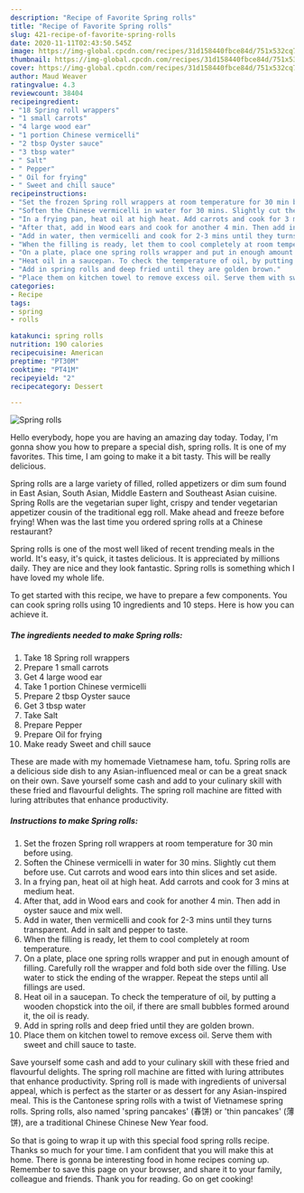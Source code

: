```yaml
---
description: "Recipe of Favorite Spring rolls"
title: "Recipe of Favorite Spring rolls"
slug: 421-recipe-of-favorite-spring-rolls
date: 2020-11-11T02:43:50.545Z
image: https://img-global.cpcdn.com/recipes/31d158440fbce84d/751x532cq70/spring-rolls-recipe-main-photo.jpg
thumbnail: https://img-global.cpcdn.com/recipes/31d158440fbce84d/751x532cq70/spring-rolls-recipe-main-photo.jpg
cover: https://img-global.cpcdn.com/recipes/31d158440fbce84d/751x532cq70/spring-rolls-recipe-main-photo.jpg
author: Maud Weaver
ratingvalue: 4.3
reviewcount: 38404
recipeingredient:
- "18 Spring roll wrappers"
- "1 small carrots"
- "4 large wood ear"
- "1 portion Chinese vermicelli"
- "2 tbsp Oyster sauce"
- "3 tbsp water"
- " Salt"
- " Pepper"
- " Oil for frying"
- " Sweet and chill sauce"
recipeinstructions:
- "Set the frozen Spring roll wrappers at room temperature for 30 min before using."
- "Soften the Chinese vermicelli in water for 30 mins. Slightly cut them before use. Cut carrots and wood ears into thin slices and set aside."
- "In a frying pan, heat oil at high heat. Add carrots and cook for 3 mins at medium heat."
- "After that, add in Wood ears and cook for another 4 min. Then add in oyster sauce and mix well."
- "Add in water, then vermicelli and cook for 2-3 mins until they turns transparent. Add in salt and pepper to taste."
- "When the filling is ready, let them to cool completely at room temperature."
- "On a plate, place one spring rolls wrapper and put in enough amount of filling. Carefully roll the wrapper and fold both side over the filling. Use water to stick the ending of the wrapper. Repeat the steps until all fillings are used."
- "Heat oil in a saucepan. To check the temperature of oil, by putting a wooden chopstick into the oil, if there are small bubbles formed around it, the oil is ready."
- "Add in spring rolls and deep fried until they are golden brown."
- "Place them on kitchen towel to remove excess oil. Serve them with sweet and chill sauce to taste."
categories:
- Recipe
tags:
- spring
- rolls

katakunci: spring rolls 
nutrition: 190 calories
recipecuisine: American
preptime: "PT30M"
cooktime: "PT41M"
recipeyield: "2"
recipecategory: Dessert

---
```



![Spring rolls](https://img-global.cpcdn.com/recipes/31d158440fbce84d/751x532cq70/spring-rolls-recipe-main-photo.jpg)

Hello everybody, hope you are having an amazing day today. Today, I'm gonna show you how to prepare a special dish, spring rolls. It is one of my favorites. This time, I am going to make it a bit tasty. This will be really delicious.

Spring rolls are a large variety of filled, rolled appetizers or dim sum found in East Asian, South Asian, Middle Eastern and Southeast Asian cuisine. Spring Rolls are the vegetarian super light, crispy and tender vegetarian appetizer cousin of the traditional egg roll. Make ahead and freeze before frying! When was the last time you ordered spring rolls at a Chinese restaurant?

Spring rolls is one of the most well liked of recent trending meals in the world. It's easy, it's quick, it tastes delicious. It is appreciated by millions daily. They are nice and they look fantastic. Spring rolls is something which I have loved my whole life.


To get started with this recipe, we have to prepare a few components. You can cook spring rolls using 10 ingredients and 10 steps. Here is how you can achieve it.

<!--inarticleads1-->

##### The ingredients needed to make Spring rolls:

1. Take 18 Spring roll wrappers
1. Prepare 1 small carrots
1. Get 4 large wood ear
1. Take 1 portion Chinese vermicelli
1. Prepare 2 tbsp Oyster sauce
1. Get 3 tbsp water
1. Take  Salt
1. Prepare  Pepper
1. Prepare  Oil for frying
1. Make ready  Sweet and chill sauce


These are made with my homemade Vietnamese ham, tofu. Spring rolls are a delicious side dish to any Asian-influenced meal or can be a great snack on their own. Save yourself some cash and add to your culinary skill with these fried and flavourful delights. The spring roll machine are fitted with luring attributes that enhance productivity. 

<!--inarticleads2-->

##### Instructions to make Spring rolls:

1. Set the frozen Spring roll wrappers at room temperature for 30 min before using.
1. Soften the Chinese vermicelli in water for 30 mins. Slightly cut them before use. Cut carrots and wood ears into thin slices and set aside.
1. In a frying pan, heat oil at high heat. Add carrots and cook for 3 mins at medium heat.
1. After that, add in Wood ears and cook for another 4 min. Then add in oyster sauce and mix well.
1. Add in water, then vermicelli and cook for 2-3 mins until they turns transparent. Add in salt and pepper to taste.
1. When the filling is ready, let them to cool completely at room temperature.
1. On a plate, place one spring rolls wrapper and put in enough amount of filling. Carefully roll the wrapper and fold both side over the filling. Use water to stick the ending of the wrapper. Repeat the steps until all fillings are used.
1. Heat oil in a saucepan. To check the temperature of oil, by putting a wooden chopstick into the oil, if there are small bubbles formed around it, the oil is ready.
1. Add in spring rolls and deep fried until they are golden brown.
1. Place them on kitchen towel to remove excess oil. Serve them with sweet and chill sauce to taste.


Save yourself some cash and add to your culinary skill with these fried and flavourful delights. The spring roll machine are fitted with luring attributes that enhance productivity. Spring roll is made with ingredients of universal appeal, which is perfect as the starter or as dessert for any Asian-inspired meal. This is the Cantonese spring rolls with a twist of Vietnamese spring rolls. Spring rolls, also named &#39;spring pancakes&#39; (春饼) or &#39;thin pancakes&#39; (薄饼), are a traditional Chinese Chinese New Year food. 

So that is going to wrap it up with this special food spring rolls recipe. Thanks so much for your time. I am confident that you will make this at home. There is gonna be interesting food in home recipes coming up. Remember to save this page on your browser, and share it to your family, colleague and friends. Thank you for reading. Go on get cooking!
